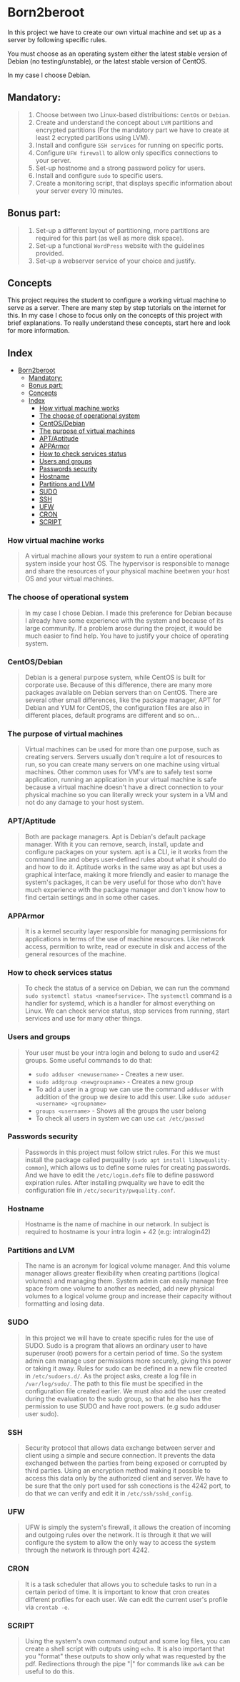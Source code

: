 # Born2beroot
In this project we have to create our own virtual machine and set up as a server by following specific rules. 

You must choose as an operating system either the latest stable version of Debian (no
testing/unstable), or the latest stable version of CentOS.

In my case I choose Debian.

## Mandatory:
> 1. Choose between two Linux-based distribuitions: `CentOs` or `Debian`.
> 2. Create and understand the concept about `LVM` partitions and encrypted partitions (For the mandatory part we have to create at least 2 ecrypted partitions using LVM).
> 3. Install and configure `SSH services` for running on specific ports.
> 4. Configure `UFW firewall` to allow only specifics connections to your server.
> 5. Set-up hostnome and a strong password policy for users.
> 6. Install and configure `sudo` to specific users.
> 7. Create a monitoring script, that displays specific information about your server every 10 minutes.

## Bonus part:
> 1. Set-up a different layout of partitioning, more partitions are required for this part (as well as more disk space).
> 2. Set-up a functional `WordPress` website with the guidelines provided.
> 3. Set-up a webserver service of your choice and justify.

## Concepts

This project requires the student to configure a working virtual machine to serve as a server. There are many step by step tutorials on the internet for this. In my case I chose to focus only on the concepts of this project with brief explanations. To really understand these concepts, start here and look for more information.

## Index
- [Born2beroot](#born2beroot)
  - [Mandatory:](#mandatory)
  - [Bonus part:](#bonus-part)
  - [Concepts](#concepts)
  - [Index](#index)
    - [How virtual machine works](#how-virtual-machine-works)
    - [The choose of operational system](#the-choose-of-operational-system)
    - [CentOS/Debian](#centosdebian)
    - [The purpose of virtual machines](#the-purpose-of-virtual-machines)
    - [APT/Aptitude](#aptaptitude)
    - [APPArmor](#apparmor)
    - [How to check services status](#how-to-check-services-status)
    - [Users and groups](#users-and-groups)
    - [Passwords security](#passwords-security)
    - [Hostname](#hostname)
    - [Partitions and LVM](#partitions-and-lvm)
    - [SUDO](#sudo)
    - [SSH](#ssh)
    - [UFW](#ufw)
    - [CRON](#cron)
    - [SCRIPT](#script)

### How virtual machine works
> A virtual machine allows your system to run a entire operational system inside your host OS. The hypervisor is responsible to manage and share the resources of your physical machine beetwen your host OS and your virtual machines.

### The choose of operational system
> In my case I chose Debian. I made this preference for Debian because I already have some experience with the system and because of its large community. If a problem arose during the project, it would be much easier to find help. You have to justify your choice of operating system.

### CentOS/Debian
> Debian is a general purpose system, while CentOS is built for corporate use. Because of this difference, there are many more packages available on Debian servers than on CentOS. There are several other small differences, like the package manager, APT for Debian and YUM for CentOS, the configuration files are also in different places, default programs are different and so on...

### The purpose of virtual machines
> Virtual machines can be used for more than one purpose, such as creating servers. Servers usually don't require a lot of resources to run, so you can create many servers on one machine using virtual machines. Other common uses for VM's are to safely test some application, running an application in your virtual machine is safe because a virtual machine doesn't have a direct connection to your physical machine so you can literally wreck your system in a VM and not do any damage to your host system.

### APT/Aptitude
> Both are package managers. Apt is Debian's default package manager. With it you can remove, search, install, update and configure packages on your system. apt is a CLI, ie it works from the command line and obeys user-defined rules about what it should do and how to do it. Aptitude works in the same way as apt but uses a graphical interface, making it more friendly and easier to manage the system's packages, it can be very useful for those who don't have much experience with the package manager and don't know how to find certain settings and in some other cases.

### APPArmor
> It is a kernel security layer responsible for managing permissions for applications in terms of the use of machine resources. Like network access, permition to write, read or execute in disk and access of the general resources of the machine. 

### How to check services status
> To check the status of a service on Debian, we can run the command `sudo systemctl status <nameofservice>`. The `systemctl` command is a handler for systemd, which is a handler for almost everything on Linux. We can check service status, stop services from running, start services and use for many other things.

### Users and groups
> Your user must be your intra login and belong to sudo and user42 groups.
> Some useful commands to do that:
> - `sudo adduser <newusername>` - Creates a new user.
> - `sudo addgroup <newgroupname>` - Creates a new group 
> - To add a user in a group we can use the command `adduser` with addition of the group we desire to add this user. Like `sudo adduser <username> <groupname>`
> - `groups <username>` - Shows all the groups the user belong
> - To check all users in system we can use `cat /etc/passwd`

### Passwords security
> Passwords in this project must follow strict rules. For this we must install the package called pwquality (`sudo apt install libpwquality-common`), which allows us to define some rules for creating passwords. And we have to edit the `/etc/login.defs` file to define password expiration rules. After installing pwquality we have to edit the configuration file in `/etc/security/pwquality.conf`.

### Hostname
> Hostname is the name of machine in our network. In subject is required to hostname is your intra login + 42 (e.g: intralogin42)

### Partitions and LVM
> The name is an acronym for logical volume manager. And this volume manager allows greater flexibility when creating partitions (logical volumes) and managing them. System admin can easily manage free space from one volume to another as needed, add new physical volumes to a logical volume group and increase their capacity without formatting and losing data.

### SUDO
> In this project we will have to create specific rules for the use of SUDO. Sudo is a program that allows an ordinary user to have superuser (root) powers for a certain period of time. So the system admin can manage user permissions more securely, giving this power or taking it away. Rules for sudo can be defined in a new file created in `/etc/sudoers.d/`. As the project asks, create a log file in `/var/log/sudo/`. The path to this file must be specified in the configuration file created earlier. We must also add the user created during the evaluation to the sudo group, so that he also has the permission to use SUDO and have root powers. (e.g sudo adduser user sudo).

### SSH
> Security protocol that allows data exchange between server and client using a simple and secure connection. It prevents the data exchanged between the parties from being exposed or corrupted by third parties. Using an encryption method making it possible to access this data only by the authorized client and server. We have to be sure that the only port used for ssh conections is the 4242 port, to do that we can verify and edit it in `/etc/ssh/sshd_config`.

### UFW
> UFW is simply the system's firewall, it allows the creation of incoming and outgoing rules over the network. It is through it that we will configure the system to allow the only way to access the system through the network is through port 4242.

### CRON
> It is a task scheduler that allows you to schedule tasks to run in a certain period of time. It is important to know that cron creates different profiles for each user. We can edit the current user's profile via `crontab -e`.

### SCRIPT
> Using the system's own command output and some log files, you can create a shell script with outputs using `echo`. It is also important that you "format" these outputs to show only what was requested by the pdf. Redirections through the pipe "|" for commands like `awk` can be useful to do this.